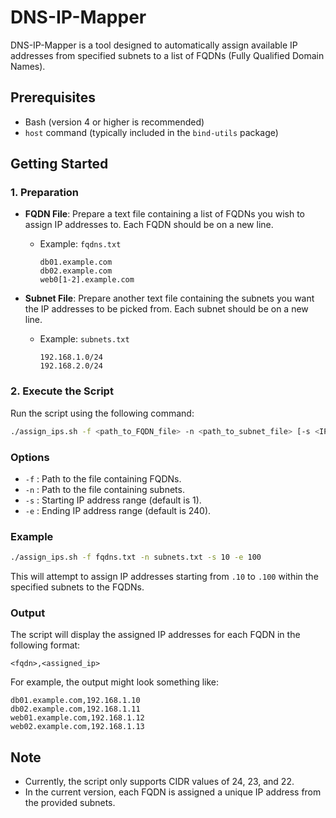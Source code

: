 # DNS-IP-Mapper

DNS-IP-Mapper is a tool designed to automatically assign available IP addresses from specified subnets to a list of FQDNs (Fully Qualified Domain Names).

## Prerequisites

- Bash (version 4 or higher is recommended)
- `host` command (typically included in the `bind-utils` package)

## Getting Started

### 1. Preparation

- **FQDN File**: Prepare a text file containing a list of FQDNs you wish to assign IP addresses to. Each FQDN should be on a new line.
  - Example: `fqdns.txt`
  
    ```
    db01.example.com
    db02.example.com
    web0[1-2].example.com
    ```

- **Subnet File**: Prepare another text file containing the subnets you want the IP addresses to be picked from. Each subnet should be on a new line.
  - Example: `subnets.txt`

    ```
    192.168.1.0/24
    192.168.2.0/24
    ```

### 2. Execute the Script

Run the script using the following command:

```bash
./assign_ips.sh -f <path_to_FQDN_file> -n <path_to_subnet_file> [-s <IP_start_range>] [-e <IP_end_range>]
```

### Options

- `-f` : Path to the file containing FQDNs.
- `-n` : Path to the file containing subnets.
- `-s` : Starting IP address range (default is 1).
- `-e` : Ending IP address range (default is 240).

### Example

```bash
./assign_ips.sh -f fqdns.txt -n subnets.txt -s 10 -e 100
```

This will attempt to assign IP addresses starting from `.10` to `.100` within the specified subnets to the FQDNs.

### Output

The script will display the assigned IP addresses for each FQDN in the following format:

```
<fqdn>,<assigned_ip>
```

For example, the output might look something like:

```
db01.example.com,192.168.1.10
db02.example.com,192.168.1.11
web01.example.com,192.168.1.12
web02.example.com,192.168.1.13
```

## Note

- Currently, the script only supports CIDR values of 24, 23, and 22.
- In the current version, each FQDN is assigned a unique IP address from the provided subnets.
